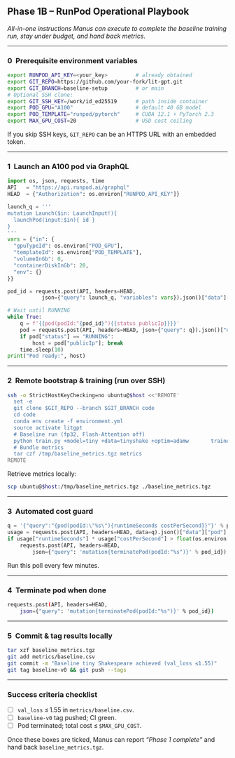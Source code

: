 ## Phase 1B – RunPod Operational Playbook  
*All-in-one instructions Manus can execute to complete the baseline training run, stay under budget, and hand back metrics.*

---

### 0  Prerequisite environment variables

```bash
export RUNPOD_API_KEY=<your_key>         # already obtained
export GIT_REPO=https://github.com/your-fork/lit-gpt.git
export GIT_BRANCH=baseline-setup         # or main
# Optional SSH clone:
export GIT_SSH_KEY=/work/id_ed25519      # path inside container
export POD_GPU="A100"                    # default 40 GB model
export POD_TEMPLATE="runpod/pytorch"     # CUDA 12.1 + PyTorch 2.3
export MAX_GPU_COST=20                   # USD cost ceiling
```

If you skip SSH keys, `GIT_REPO` can be an HTTPS URL with an embedded token.

---

### 1  Launch an A100 pod via GraphQL

```python
import os, json, requests, time
API   = "https://api.runpod.ai/graphql"
HEAD  = {"Authorization": os.environ["RUNPOD_API_KEY"]}

launch_q = '''
mutation Launch($in: LaunchInput!){
  launchPod(input:$in){ id }
}
'''
vars = {"in": {
  "gpuTypeId": os.environ["POD_GPU"],
  "templateId": os.environ["POD_TEMPLATE"],
  "volumeInGb": 0,
  "containerDiskInGb": 20,
  "env": {}
}}

pod_id = requests.post(API, headers=HEAD,
           json={"query": launch_q, "variables": vars}).json()["data"]["launchPod"]["id"]

# Wait until RUNNING
while True:
    q = f'{{pod(podId:"{pod_id}"){{status publicIp}}}}'
    pod = requests.post(API, headers=HEAD, json={"query": q}).json()["data"]["pod"]
    if pod["status"] == "RUNNING":
        host = pod["publicIp"]; break
    time.sleep(10)
print("Pod ready:", host)
```

---

### 2  Remote bootstrap & training (run over SSH)

```bash
ssh -o StrictHostKeyChecking=no ubuntu@$host <<'REMOTE'
  set -e
  git clone $GIT_REPO --branch $GIT_BRANCH code
  cd code
  conda env create -f environment.yml
  source activate litgpt
  # Baseline run (fp32, Flash‑Attention off)
  python train.py +model=tiny +data=tinyshake +optim=adamw       trainer.max_steps=3000 seed=1337
  # Bundle metrics
  tar czf /tmp/baseline_metrics.tgz metrics
REMOTE
```

Retrieve metrics locally:

```bash
scp ubuntu@$host:/tmp/baseline_metrics.tgz ./baseline_metrics.tgz
```

---

### 3  Automated cost guard

```python
q = '{"query":"{pod(podId:\"%s\"){runtimeSeconds costPerSecond}}"}' % pod_id
usage = requests.post(API, headers=HEAD, data=q).json()["data"]["pod"]
if usage["runtimeSeconds"] * usage["costPerSecond"] > float(os.environ["MAX_GPU_COST"]):
    requests.post(API, headers=HEAD,
        json={"query": 'mutation{terminatePod(podId:"%s")}' % pod_id})
```

Run this poll every few minutes.

---

### 4  Terminate pod when done

```bash
requests.post(API, headers=HEAD,
    json={"query": 'mutation{terminatePod(podId:"%s")}' % pod_id})
```

---

### 5  Commit & tag results locally

```bash
tar xzf baseline_metrics.tgz
git add metrics/baseline.csv
git commit -m "Baseline tiny Shakespeare achieved (val_loss ≤1.55)"
git tag baseline-v0 && git push --tags
```

---

### Success criteria checklist

- [ ] `val_loss` ≤ 1.55 in `metrics/baseline.csv`.  
- [ ] `baseline-v0` tag pushed; CI green.  
- [ ] Pod terminated; total cost ≤ `$MAX_GPU_COST`.

Once these boxes are ticked, Manus can report *“Phase 1 complete”* and hand back `baseline_metrics.tgz`.
